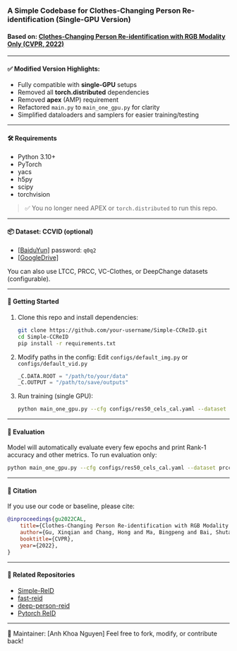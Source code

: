 ### A Simple Codebase for Clothes-Changing Person Re-identification (Single-GPU Version)

#### Based on: [Clothes-Changing Person Re-identification with RGB Modality Only (CVPR, 2022)](https://arxiv.org/abs/2204.06890)

---

#### ✅ Modified Version Highlights:
- Fully compatible with **single-GPU** setups 
- Removed all **torch.distributed** dependencies 
- Removed **apex** (AMP) requirement 
- Refactored `main.py` to `main_one_gpu.py` for clarity
- Simplified dataloaders and samplers for easier training/testing

---

#### 🛠 Requirements
- Python 3.10+
- PyTorch
- yacs
- h5py
- scipy
- torchvision

> ✅ You no longer need APEX or `torch.distributed` to run this repo.

---

#### 📦 Dataset: CCVID (optional)
- [[BaiduYun]](https://pan.baidu.com/s/1W9yjqxS9qxfPUSu76JpE1g) password: `q0q2`
- [[GoogleDrive]](https://drive.google.com/file/d/1vkZxm5v-aBXa_JEi23MMeW4DgisGtS4W/view?usp=sharing)

You can also use LTCC, PRCC, VC-Clothes, or DeepChange datasets (configurable).

---

#### 🚀 Getting Started

1. Clone this repo and install dependencies:
    ```bash
    git clone https://github.com/your-username/Simple-CCReID.git
    cd Simple-CCReID
    pip install -r requirements.txt
    ```

2. Modify paths in the config:
    Edit `configs/default_img.py` or `configs/default_vid.py`
    ```python
    _C.DATA.ROOT = "/path/to/your/data"
    _C.OUTPUT = "/path/to/save/outputs"
    ```

3. Run training (single GPU):
    ```bash
    python main_one_gpu.py --cfg configs/res50_cels_cal.yaml --dataset prcc --gpu 0
    ```

---

#### 🧪 Evaluation
Model will automatically evaluate every few epochs and print Rank-1 accuracy and other metrics. To run evaluation only:

```bash
python main_one_gpu.py --cfg configs/res50_cels_cal.yaml --dataset prcc --gpu 0 --eval
```

---

#### 📌 Citation
If you use our code or baseline, please cite:

```bibtex
@inproceedings{gu2022CAL,
    title={Clothes-Changing Person Re-identification with RGB Modality Only},
    author={Gu, Xinqian and Chang, Hong and Ma, Bingpeng and Bai, Shutao and Shan, Shiguang and Chen, Xilin},
    booktitle={CVPR},
    year={2022},
}
```

---

#### 🔗 Related Repositories
- [Simple-ReID](https://github.com/guxinqian/Simple-ReID)
- [fast-reid](https://github.com/JDAI-CV/fast-reid)
- [deep-person-reid](https://github.com/KaiyangZhou/deep-person-reid)
- [Pytorch ReID](https://github.com/layumi/Person_reID_baseline_pytorch)

---

📌 Maintainer: [Anh Khoa Nguyen]
Feel free to fork, modify, or contribute back!
